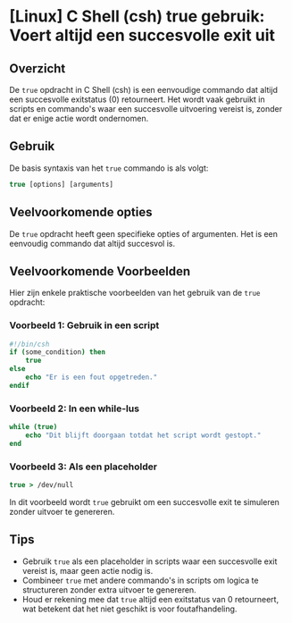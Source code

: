 # [Linux] C Shell (csh) true gebruik: Voert altijd een succesvolle exit uit

## Overzicht
De `true` opdracht in C Shell (csh) is een eenvoudige commando dat altijd een succesvolle exitstatus (0) retourneert. Het wordt vaak gebruikt in scripts en commando's waar een succesvolle uitvoering vereist is, zonder dat er enige actie wordt ondernomen.

## Gebruik
De basis syntaxis van het `true` commando is als volgt:

```csh
true [options] [arguments]
```

## Veelvoorkomende opties
De `true` opdracht heeft geen specifieke opties of argumenten. Het is een eenvoudig commando dat altijd succesvol is.

## Veelvoorkomende Voorbeelden

Hier zijn enkele praktische voorbeelden van het gebruik van de `true` opdracht:

### Voorbeeld 1: Gebruik in een script
```csh
#!/bin/csh
if (some_condition) then
    true
else
    echo "Er is een fout opgetreden."
endif
```

### Voorbeeld 2: In een while-lus
```csh
while (true)
    echo "Dit blijft doorgaan totdat het script wordt gestopt."
end
```

### Voorbeeld 3: Als een placeholder
```csh
true > /dev/null
```
In dit voorbeeld wordt `true` gebruikt om een succesvolle exit te simuleren zonder uitvoer te genereren.

## Tips
- Gebruik `true` als een placeholder in scripts waar een succesvolle exit vereist is, maar geen actie nodig is.
- Combineer `true` met andere commando's in scripts om logica te structureren zonder extra uitvoer te genereren.
- Houd er rekening mee dat `true` altijd een exitstatus van 0 retourneert, wat betekent dat het niet geschikt is voor foutafhandeling.